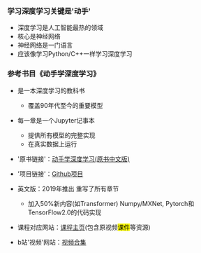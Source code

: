 ### 学习深度学习关键是'动手'

 - 深度学习是人工智能最热的领域
 - 核心是神经网络
 - 神经网络是一门语言
 - 应该像学习Python/C++一样学习深度学习

 ### 参考书目《动手学深度学习》

 - 是一本深度学习的教科书
   - 覆盖90年代至今的重要模型

  - 每一章是一个Jupyter记事本
    - 提供所有模型的完整实现
    - 在真实数据上运行

  - '原书链接'：[动手学深度学习(原书中文版)](https://zh.d2l.ai/)

   - '项目链接'：[Github项目](https://github.com/d2l-ai/d2l-zh)

   

   - 英文版：2019年推出
     重写了所有章节

        - 加入50%新内容(如Transformer)
          Numpy/MXNet, Pytorch和TensorFlow2.0的代码实现

          

 - 课程对应网站：[课程主页](https://courses.d2l.ai/zh-v2/)(包含原视频<mark>课件</mark>等资源)

- b站'视频'网站：[视频合集](https://space.bilibili.com/1567748478/channel/seriesdetail?sid=358497)
